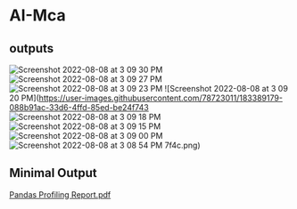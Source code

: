 # AI-Mca


## outputs

![Screenshot 2022-08-08 at 3 09 30 PM](https://user-images.githubusercontent.com/78723011/183389132-a11a3d72-5e74-430c-842e-b74301990eca.png)
![Screenshot 2022-08-08 at 3 09 27 PM](https://user-images.githubusercontent.com/78723011/183389154-f0e9fa95-2c20-42f9-b159-4584411d189a.png)
![Screenshot 2022-08-08 at 3 09 23 PM](https://user-images.githubusercontent.com/78723011/183389167-665fb9ec-b2ce-4385-a88f-91a82676556d.png)
![Screenshot 2022-08-08 at 3 09 20 PM](https://user-images.githubusercontent.com/78723011/183389179-088b91ac-33d6-4ffd-85ed-be24f743
![Screenshot 2022-08-08 at 3 09 18 PM](https://user-images.githubusercontent.com/78723011/183389224-561a432f-5fd4-4ebe-a2fa-e0b84a3fce07.png)
![Screenshot 2022-08-08 at 3 09 15 PM](https://user-images.githubusercontent.com/78723011/183389246-969cba3f-0f71-45e4-a40c-b2b78cc431a1.png)
![Screenshot 2022-08-08 at 3 09 00 PM](https://user-images.githubusercontent.com/78723011/183389253-1ab16e10-f39f-475c-962a-5527a34723cd.png)
![Screenshot 2022-08-08 at 3 08 54 PM](https://user-images.githubusercontent.com/78723011/183389257-c2923d03-b382-4dc9-8a0d-80c0ec0c6ff3.png)
7f4c.png)
## Minimal Output
[Pandas Profiling Report.pdf](https://github.com/harendraprajapati72/AI-Mca/files/9281165/Pandas.Profiling.Report.pdf)
